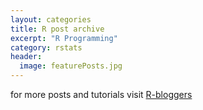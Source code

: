 ```yaml
---
layout: categories
title: R post archive
excerpt: "R Programming"
category: rstats
header: 
  image: featurePosts.jpg
---
```

for more posts and tutorials visit [R-bloggers](http://www.r-bloggers.com/)
